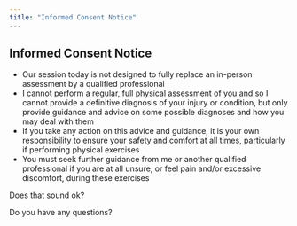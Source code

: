 ```yaml
---
title: "Informed Consent Notice"
---
```


## Informed Consent Notice

- Our session today is not designed to fully replace an in-person assessment by a qualified professional
- I cannot perform a regular, full physical assessment of you and so I cannot provide a definitive diagnosis of your injury or condition, but only provide guidance and advice on some possible diagnoses and how you may deal with them
- If you take any action on this advice and guidance, it is your own responsibility to ensure your safety and comfort at all times, particularly if performing physical exercises
- You must seek further guidance from me or another qualified professional if you are at all unsure, or feel pain and/or excessive discomfort, during these exercises

Does that sound ok?

Do you have any questions?